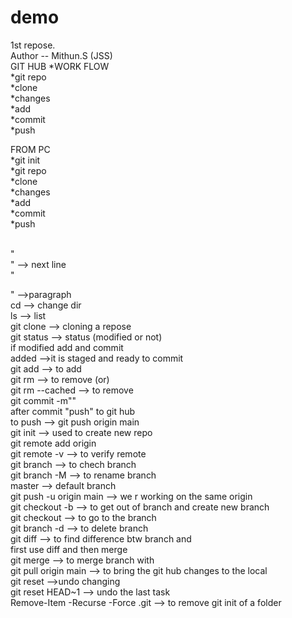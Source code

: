 # demo
1st repose.
<br>
Author -- Mithun.S (JSS)
<br>
                             GIT HUB
*WORK FLOW
<br>
*git repo
<br>
*clone
<br>
*changes
<br>
*add
<br>
*commit
<br>
*push
<br>

FROM PC
<br>
*git init 
<br>
*git repo
<br>
*clone 
<br>
*changes
<br>
*add 
<br>
*commit
<br>
*push
<br>
<br>

"<br>" --> next line
<br>
"<p>" -->paragraph
<br>
cd --> change dir
<br>
ls --> list
<br>
git clone --> cloning a repose
<br>
git status --> status (modified or not)
<br>
if modified add and commit
<br>
added -->it is staged and ready to commit
<br>
git add <file name> --> to add
<br>
git rm <filename> --> to remove (or)
<br>
git rm --cached <filename> --> to remove
<br>
git commit -m"<message>"
<br>
after commit "push" to git hub
<br>
to push --> git push origin main
<br>
git init --> used to create new repo
<br>
git remote add origin <link>
<br>
git remote -v --> to verify remote
<br>
git branch --> to chech branch
<br>
git branch -M <name> --> to rename branch
<br>
master --> default branch
<br>
git push -u origin main --> we r working on the same origin 
<br>
git checkout -b <new branch name> --> to get out of branch and create new branch
<br>
git checkout <branch name> --> to go to the branch
<br>
git branch -d <branch name> --> to delete branch
<br>
git diff <branch name> --> to find difference btw branch and <branch name>
<br>
first use diff and then merge 
<br>
git merge <branch name> --> to merge branch with <branch name>
<br>
git pull origin main --> to bring the git hub changes to the local 
<br>
git reset <file name> -->undo changing
<br>
git reset HEAD~1 --> undo the last task
<br>
Remove-Item -Recurse -Force .git  --> to remove git init of a folder
<br>


